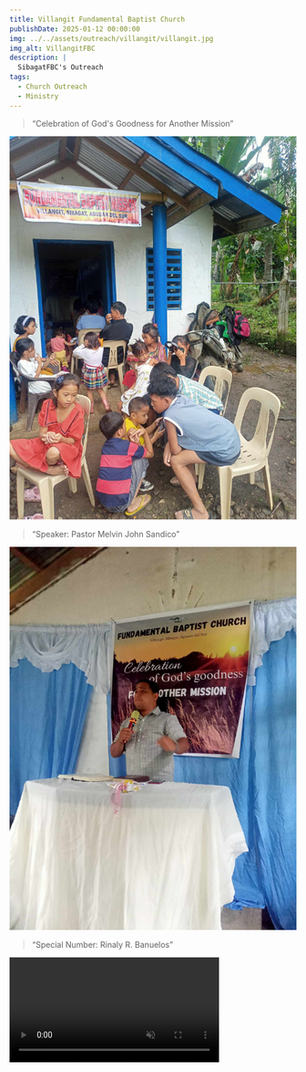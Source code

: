 ```yaml
---
title: Villangit Fundamental Baptist Church
publishDate: 2025-01-12 00:00:00
img: ../../assets/outreach/villangit/villangit.jpg
img_alt: VillangitFBC
description: |
  SibagatFBC's Outreach
tags:
  - Church Outreach
  - Ministry
---
```

<Blockquote name="Villangit Outreach">
“Celebration of God's Goodness for Another Mission”
</Blockquote>

![Villangit Outreach](../../assets/outreach/villangit/villangit2.jpg)

<Blockquote name="Speaker">
“Speaker: Pastor Melvin John Sandico”
</Blockquote>

![Pastor John](../../assets/outreach/villangit/ptrjohn.jpg)

<Blockquote name="Special Song">
“Special Number: Rinaly R. Banuelos”
</Blockquote>
<div class="vidfrm"><video width="368" controls="" onmouseover="this.play()" loop muted preload="metadata"><source src="/assets/outreach/villangit/carrythelight.mp4" type="video/mp4"></video></div>
